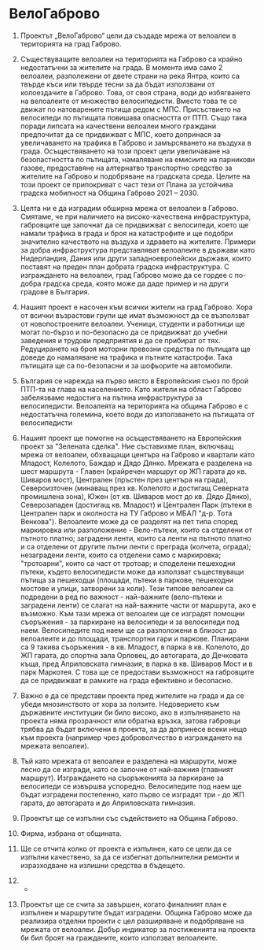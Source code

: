 # **ВелоГаброво**

1. Проектът „ВелоГаброво“ цели да създаде мрежа от велоалеи в територията на град Габрово.

2. Съществуващите велоалеи на територията на Габрово са крайно недостатъчни за жителите на града. В момента има само 2 велоалеи, разполежени от двете страни на река Янтра, които са твърде къси или твърде тесни за да бъдат използвани от колоездачите в Габрово. Това, от своя страна, води до избягването на велоалеите от множество велосипедисти. Вместо това те се движат по натоварените пътища редом с МПС. Присъствието на велосипеди по пътищата повишава опасността от ПТП. Също така поради липсата на качествени велоалеи много граждани предпочитат да се придвижват с МПС, което допринася за увеличаването на трафика в Габрово и замърсяването на въздуха в града. Осъществяването на този проект цели увеличаване на безопастността по пътищата, намаляване на емисиите на парникови газове, предоставяне на алтернатво транспортно средство за жителите на Габрово и подобряване на градската среда.
Целите на този проект се припокриват с част тези от Плана за устойчива градска мобилност на Община Габрово 2021 – 2030.

3. Целта ни е да изградим обширна мрежа от велоалеи в Габрово. Смятаме, че при наличието на високо-качествена инфраструктура, габровците ще започнат да се придвижват с велосипеди, което ще намали трафика в града и броя на катастрофите и ще подобри значително качеството на въздуха и здравето на жителите. Примери за добра инфраструктура представляват велоалеите в държави като Нидерландия, Дания или други западноевропейски държави, които поставят на преден план добрата градска инфраструктура. С изграждането на велоалеи, град Габрово може да се гордее с по-добра градска среда, която може да даде пример и на други градове в България.

4. Нашият проект е насочен към всички жители на град Габрово. Хора от всички възрастови групи ще имат възможност да се възползват от новопостроените велоалеи. Ученици, студенти и работници ще могат по-бързо и по-безопасно да се придвижват до учебни заведения и трудови предприятия и да се прибират от тях. Редуцирането на броя моторни превозни средства по пътищата ще доведе до намаляване на трафика и пътните катастрофи. Така пътищата ще са по-безопасни и за шофьорите на автомобили.

5. България се нарежда на първо място в Европейския съюз по брой ПТП-та на глава на населението. Като жители на област Габрово забелязваме недостига на пътнна инфраструктура за велосипедисти. Велоалеята на територията на община Габрово е с недостатъчна големина, което води до използването на пътищата от велосипедисти

6. Нашият проект ще помогне на осъществяването на Европейския проект за "Зелената сделка". Ние съставихме план, включващ мрежа от велоалеи, обхващащи центъра на Габрово и квартали като Младост, Колелото, Баждар и Дядо Дянко. Мрежата е разделена на шест маршрута - Главен (крайречен маршрут ор ЖП гарата до кв. Шиваров мост), Централен (пръстен през центъра на града), Североизточен (минаващ през кв. Колелото и достигащ Северната промишлена зона), Южен (от кв. Шиваров мост до кв. Дядо Дянко), Северозападен (достигащ кв. Младост) и Централен Парк (пътеки в Централен парк и околноста на ТУ Габрово и МБАЛ "д-р. Тота Венкова").
Велоалеите може да се разделят на пет типа според маркировка или разположение - Вело-пътеки, които са отделени от пътното платно; заградени ленти, които са ленти на пътното платно и са отделени от другите пътни ленти с преграда (колчета, ограда); незаградени ленти, които са отделени само с маркировка; "тротоарни", които са част от тротоар; и споделени пешеходни пътеки, където велосипедисти може да използват съществуващи пътища за пешеходци (площади, пътеки в паркове, пешеходни мостове и улици, затворени за коли). Тези типове велоалеи са подредени в ред по важност - най-важните (вело-пътеки и заградени ленти) се слагат на най-важните части от маршрута, ако е възможно.
Към тази мрежа от велоалеи ще се изградят помощни съоръжения - за паркиране на велосипеди и за велосипеди под наем. Велосипедите под наем ще са разположени в близост до велоалеите и до площади, транспортни гари и паркове. Планирани са 9 такива съоръжения - в кв. Младост, в парка в кв. Колелото, до ЖП гарата, до спортна зала Орловец, до автогарата, до Дечковата къща, пред Априловската гимназия, в парка в кв. Шиваров Мост и в парк Маркотея.
С това ще се предостави възможност на габровците да се придвижват в рамките на града ефективно и бесопасно.

7. Важно е да се представи проекта пред жителите на града и да се убеди мнозинството от хора за ползите. Недоверието към държавните институции би било високо, ако в изпълняването на проекта няма прозрачност или обратна връзка, затова габровци трябва да бъдат включени в проекта, за да допринесе всеки нещо към проекта (например чрез доброволчество в изграждането на мрежата велоалеи).

8. Тъй като мрежата от велоалеи е разделена на маршрути, може лесно да се изгради, като се започне от най-важния (главният маршрут). Изграждането на съоръженията за паркиране за велосипеди се извършва успоредно. Велосипедите под наем ще бъдат изградени постепенно, като първо се изградят три - до ЖП гарата, до автогарата и до Априловската гимназия.

9. Проектът ще се изпълни със съдействието на Община Габрово.

10. Фирма, избрана от общината.

11. Ще се отчита колко от проекта е изпълнен, като се цели да се изпълни качествено, за да се избегнат допълнителни ремонти и изразходване на излишни средства в бъдещето. 

12. -

13. Проектът ще се счита за завършен, когато финалният план е изпълнен и маршрутите бъдат изградени. Община Габрово може да реализира отделни проекти с цел разширяване и подобряване на мрежата от велоалеи. 
Добър индикатор за постиженията на проекта би бил броят на гражданите, които използват велоалеите.
